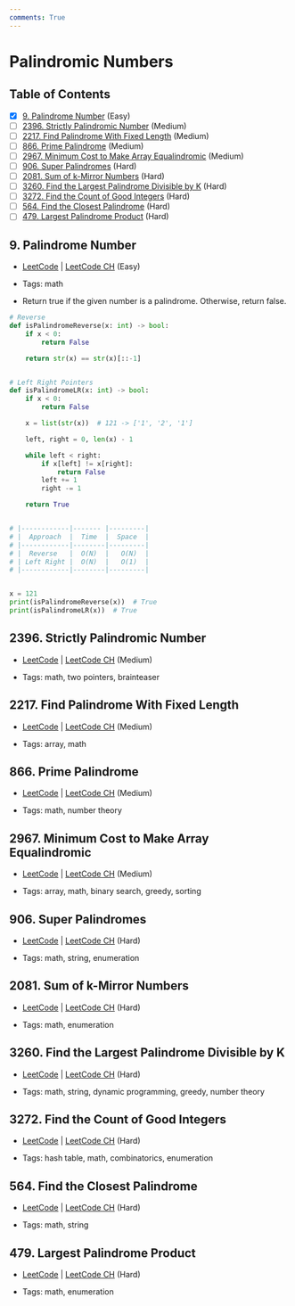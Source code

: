 ```yaml
---
comments: True
---
```


# Palindromic Numbers

## Table of Contents

- [x] [9. Palindrome Number](https://leetcode.cn/problems/palindrome-number/) (Easy)
- [ ] [2396. Strictly Palindromic Number](https://leetcode.cn/problems/strictly-palindromic-number/) (Medium)
- [ ] [2217. Find Palindrome With Fixed Length](https://leetcode.cn/problems/find-palindrome-with-fixed-length/) (Medium)
- [ ] [866. Prime Palindrome](https://leetcode.cn/problems/prime-palindrome/) (Medium)
- [ ] [2967. Minimum Cost to Make Array Equalindromic](https://leetcode.cn/problems/minimum-cost-to-make-array-equalindromic/) (Medium)
- [ ] [906. Super Palindromes](https://leetcode.cn/problems/super-palindromes/) (Hard)
- [ ] [2081. Sum of k-Mirror Numbers](https://leetcode.cn/problems/sum-of-k-mirror-numbers/) (Hard)
- [ ] [3260. Find the Largest Palindrome Divisible by K](https://leetcode.cn/problems/find-the-largest-palindrome-divisible-by-k/) (Hard)
- [ ] [3272. Find the Count of Good Integers](https://leetcode.cn/problems/find-the-count-of-good-integers/) (Hard)
- [ ] [564. Find the Closest Palindrome](https://leetcode.cn/problems/find-the-closest-palindrome/) (Hard)
- [ ] [479. Largest Palindrome Product](https://leetcode.cn/problems/largest-palindrome-product/) (Hard)

## 9. Palindrome Number

-   [LeetCode](https://leetcode.com/problems/palindrome-number/) | [LeetCode CH](https://leetcode.cn/problems/palindrome-number/) (Easy)

-   Tags: math
-   Return true if the given number is a palindrome. Otherwise, return false.

```python title="9. Palindrome Number - Python Solution"
# Reverse
def isPalindromeReverse(x: int) -> bool:
    if x < 0:
        return False

    return str(x) == str(x)[::-1]


# Left Right Pointers
def isPalindromeLR(x: int) -> bool:
    if x < 0:
        return False

    x = list(str(x))  # 121 -> ['1', '2', '1']

    left, right = 0, len(x) - 1

    while left < right:
        if x[left] != x[right]:
            return False
        left += 1
        right -= 1

    return True


# |------------|------- |---------|
# |  Approach  |  Time  |  Space  |
# |------------|--------|---------|
# |  Reverse   |  O(N)  |   O(N)  |
# | Left Right |  O(N)  |   O(1)  |
# |------------|--------|---------|


x = 121
print(isPalindromeReverse(x))  # True
print(isPalindromeLR(x))  # True

```

## 2396. Strictly Palindromic Number

-   [LeetCode](https://leetcode.com/problems/strictly-palindromic-number/) | [LeetCode CH](https://leetcode.cn/problems/strictly-palindromic-number/) (Medium)

-   Tags: math, two pointers, brainteaser

## 2217. Find Palindrome With Fixed Length

-   [LeetCode](https://leetcode.com/problems/find-palindrome-with-fixed-length/) | [LeetCode CH](https://leetcode.cn/problems/find-palindrome-with-fixed-length/) (Medium)

-   Tags: array, math

## 866. Prime Palindrome

-   [LeetCode](https://leetcode.com/problems/prime-palindrome/) | [LeetCode CH](https://leetcode.cn/problems/prime-palindrome/) (Medium)

-   Tags: math, number theory

## 2967. Minimum Cost to Make Array Equalindromic

-   [LeetCode](https://leetcode.com/problems/minimum-cost-to-make-array-equalindromic/) | [LeetCode CH](https://leetcode.cn/problems/minimum-cost-to-make-array-equalindromic/) (Medium)

-   Tags: array, math, binary search, greedy, sorting

## 906. Super Palindromes

-   [LeetCode](https://leetcode.com/problems/super-palindromes/) | [LeetCode CH](https://leetcode.cn/problems/super-palindromes/) (Hard)

-   Tags: math, string, enumeration

## 2081. Sum of k-Mirror Numbers

-   [LeetCode](https://leetcode.com/problems/sum-of-k-mirror-numbers/) | [LeetCode CH](https://leetcode.cn/problems/sum-of-k-mirror-numbers/) (Hard)

-   Tags: math, enumeration

## 3260. Find the Largest Palindrome Divisible by K

-   [LeetCode](https://leetcode.com/problems/find-the-largest-palindrome-divisible-by-k/) | [LeetCode CH](https://leetcode.cn/problems/find-the-largest-palindrome-divisible-by-k/) (Hard)

-   Tags: math, string, dynamic programming, greedy, number theory

## 3272. Find the Count of Good Integers

-   [LeetCode](https://leetcode.com/problems/find-the-count-of-good-integers/) | [LeetCode CH](https://leetcode.cn/problems/find-the-count-of-good-integers/) (Hard)

-   Tags: hash table, math, combinatorics, enumeration

## 564. Find the Closest Palindrome

-   [LeetCode](https://leetcode.com/problems/find-the-closest-palindrome/) | [LeetCode CH](https://leetcode.cn/problems/find-the-closest-palindrome/) (Hard)

-   Tags: math, string

## 479. Largest Palindrome Product

-   [LeetCode](https://leetcode.com/problems/largest-palindrome-product/) | [LeetCode CH](https://leetcode.cn/problems/largest-palindrome-product/) (Hard)

-   Tags: math, enumeration
